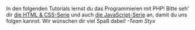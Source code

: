 In den folgenden Tutorials lernst du das Programmieren mit PHP! Bitte seh' dir [die HTML & CSS-Serie](https://github.com/nsde/Tutorials/tree/master/HTML-CSS) und auch [die JavaScript-Serie](https://github.com/nsde/Tutorials/tree/master/JS) an, damit du uns folgen kannst. Wir wünschen dir viel Spaß dabei!
*-Team Styx*
